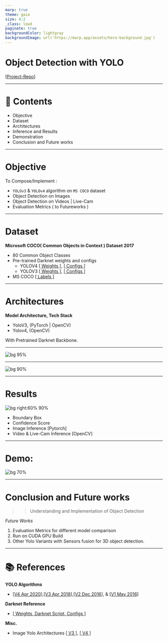 ```yaml
---
marp: true
theme: gaia
size: 4:2
_class: lead
paginate: true
backgroundColor: lightgray
backgroundImage: url('https://marp.app/assets/hero-background.jpg')
---
```


# **Object Detection with YOLO** 

[[Project-Repo](https://github.com/Mnpr/Open-Detector)]

---

# :bookmark_tabs: **Contents**

- Objective
- Dataset
- Architectures
- Inference and Results
- Demonstration
- Conclusion and Future works

---

#  Objective

To Compose/Implement :

- `YOLOv3` & `YOLOv4` algorithm on `MS COCO` dataset
- Object Detection on Images
- Object Detection on Videos | Live-Cam
- Evaluation Metrics ( to Futureworks )


---

# Dataset 

 

**Microsoft COCO( Common Objects in Context ) Dataset 2017**


- $80$ Common Object Classes
- Pre-trained Darknet weights and configs
  - YOLOV4 [[ Weights ]](https://github.com/AlexeyAB/darknet/releases/download/darknet_yolo_v3_optimal/yolov4.weights), [[ Configs ]](https://raw.githubusercontent.com/AlexeyAB/darknet/master/cfg/yolov4.cfg)
  - YOLOV3 [[ Weights ]](https://pjreddie.com/media/files/yolov3.weights), [[ Configs ]](https://raw.githubusercontent.com/AlexeyAB/darknet/master/cfg/yolov3.cfg)
- MS COCO  [[ Labels ]](https://github.com/Mnpr/Open-Detector/blob/main/dataset/coco.names)


---

# Architectures

**Model Architecture, Tech Stack**

- YoloV3,  (PyTorch | OpenCV)
- Yolov4, (OpenCV)
  
With Pretrained Darknet Backbone.

---
![bg 95%](../assets/v3.jpeg)

---
![bg 90%](../assets/v4.jpeg)

---

# **Results**

![bg right:60% 90%](../assets/img_inference.png)

- Boundary Box
- Confidence Score
- Image Inference [Pytorch]
- Video & Live-Cam Inference [OpenCV]

---

# Demo:

![bg 70%](../assets/live_demo.png)

---

# Conclusion and Future works

>> Understanding and Implementation of Object Detection


*Future Works*
1. Evaluation Metrics for different model comparison
2. Run on  CUDA GPU Build
3. Other Yolo Variants with Sensors fusion for 3D object detection.
---

# :books: References

**YOLO Algorithms**

- [[V4 Apr 2020](https://arxiv.org/pdf/2004.10934v1.pdf)],[[V3 Apr 2018](https://arxiv.org/pdf/1804.02767v1.pdf)],[[V2 Dec 2016](https://arxiv.org/pdf/1612.08242v1.pdf)], & [[V1 May 2016](https://arxiv.org/pdf/1506.02640v5.pdf)]

**Darknet Reference**

- [[ Weights, Darknet Script, Configs ]](https://github.com/AlexeyAB/darknet)

**Misc.**

- Image Yolo Architectures [[ V3 ]](http://media5.datahacker.rs/2019/11/11-1024x423.jpg), [[ V4 ]](https://www.programmersought.com/article/55924478253/)





